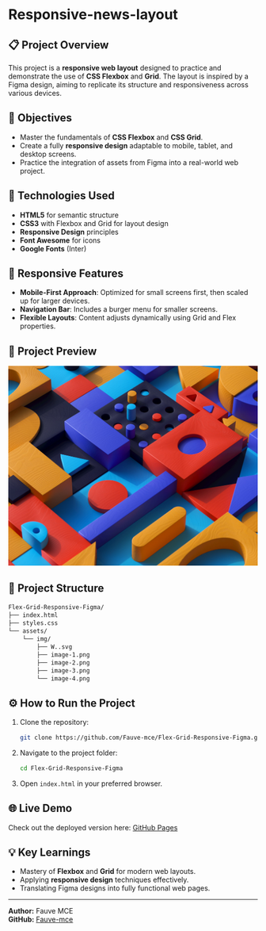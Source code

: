 # Responsive-news-layout
## 📋 Project Overview

This project is a **responsive web layout** designed to practice and demonstrate the use of **CSS Flexbox** and **Grid**. The layout is inspired by a Figma design, aiming to replicate its structure and responsiveness across various devices.

## 🎯 Objectives

- Master the fundamentals of **CSS Flexbox** and **CSS Grid**.
- Create a fully **responsive design** adaptable to mobile, tablet, and desktop screens.
- Practice the integration of assets from Figma into a real-world web project.

## 🚀 Technologies Used

- **HTML5** for semantic structure
- **CSS3** with Flexbox and Grid for layout design
- **Responsive Design** principles
- **Font Awesome** for icons
- **Google Fonts** (Inter)

## 📱 Responsive Features

- **Mobile-First Approach**: Optimized for small screens first, then scaled up for larger devices.
- **Navigation Bar**: Includes a burger menu for smaller screens.
- **Flexible Layouts**: Content adjusts dynamically using Grid and Flex properties.

## 📸 Project Preview

![Project Screenshot](./assets/img/image-1.png)


## 📂 Project Structure

```
Flex-Grid-Responsive-Figma/
├── index.html
├── styles.css
└── assets/
    └── img/
        ├── W..svg
        ├── image-1.png
        ├── image-2.png
        ├── image-3.png
        └── image-4.png
```

## ⚙️ How to Run the Project

1. Clone the repository:
   ```bash
   git clone https://github.com/Fauve-mce/Flex-Grid-Responsive-Figma.git
   ```
2. Navigate to the project folder:
   ```bash
   cd Flex-Grid-Responsive-Figma
   ```
3. Open `index.html` in your preferred browser.

## 🌐 Live Demo

Check out the deployed version here: [GitHub Pages](https://fauve-mce.github.io/Flex-Grid-Responsive-Figma/)

## 💡 Key Learnings

- Mastery of **Flexbox** and **Grid** for modern web layouts.
- Applying **responsive design** techniques effectively.
- Translating Figma designs into fully functional web pages.

---

**Author:** Fauve MCE  
**GitHub:** [Fauve-mce](https://github.com/Fauve-mce)
